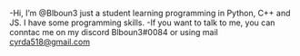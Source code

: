 -Hi, I’m @Blboun3
just a student learning programming in Python, C++ and JS. I have some programming skills.
-If you want to talk to me, you can conntac me on my discord Blboun3#0084 or using mail cyrda518@gmail.com

